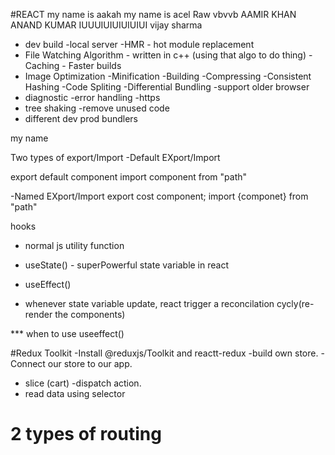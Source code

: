 #REACT 
my name is aakah
my name is acel
Raw vbvvb
AAMIR KHAN
ANAND KUMAR
IUUUIUIUIUIUIUI
vijay sharma
- dev build 
-local server
-HMR - hot module replacement
- File Watching Algorithm - written in c++ (using that algo to do thing)
-Caching  - Faster builds
- Image Optimization
-Minification
-Building
-Compressing
-Consistent Hashing
-Code Spliting
-Differential Bundling -support older browser
- diagnostic
-error handling
-https
- tree shaking -remove unused code
- different dev prod bundlers




my name

Two types of export/Import 
-Default EXport/Import

export default component
import component from "path"

-Named EXport/Import
export cost component;
import {componet} from "path"

hooks
- normal js utility function
- useState() - superPowerful state variable in react
- useEffect()


- whenever state variable update, react trigger a reconcilation cycly(re-render the components)



*** when to use useeffect()






#Redux Toolkit
-Install @reduxjs/Toolkit and reactt-redux
-build own store.
-Connect our store to our app.
- slice (cart)
-dispatch action.
- read data using selector















<!-- 1. If no dependency array => useEffect is called on every render -->
<!-- 2. If dependency array is empty = []  => useEffect is called on initial render(just once) -->
<!-- 3. If dependency array is [btnNameReact] => called everytime  btnName is updated-->


<!-- rafce   will give the boiler plate componet -->

<!--  outlet  -->
<!--  ue to create children routes and parent routes  -->



# 2 types of routing
<!-- 1. client side routing   ------- Only component will change in clinet side routing  ....Not make any networking  .... componet is there alredy                         -->
<!-- 1.2  clent side routing same thing apply on single page applcation -->
<!-- 2. server side routing    ------------ Complete page like /about will go to server and server respond the page called server side routing --> 









 <!-- "https://www.swiggy.com/api/seo/getListing?lat=26.921885&lng=75.723292" -->


<!-- api -->
<!-- https://swiggy-clone-seven-red.vercel.app/ -->
<!-- https://foodfire.onrender.com/api/restaurants?lat=18.9486&lng=72.83662&page_type=DESKTOP_WEB_LISTING -->


<!-- https://github.com/Diivvuu/swiggy-clone/tree/master/src/components -->








<!-- https://foodfire.onrender.com/api/menu?page-type=REGULAR_MENU&complete-menu=true&lat=18.9486&lng=72.83662&restaurantId=28408 -->
<!-- https://tasty-torando-ten.vercel.app/ -->













<!--  domey git for food oder -->
<!-- https://github.com/R3MODAS/Spicy-Pricey-Food-Delivery-App -->
<!-- spicy-pricey-food-delivery.vercel.app -->
